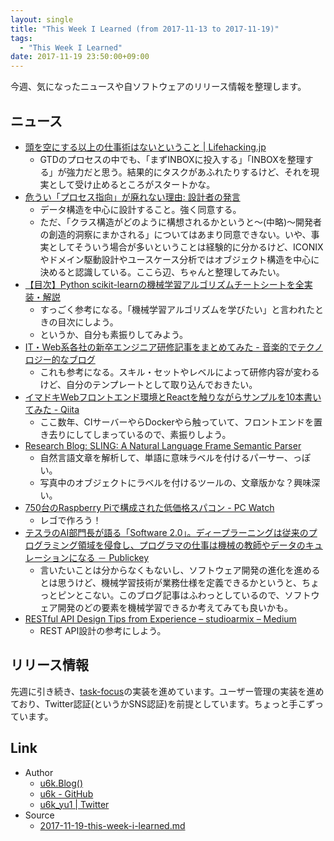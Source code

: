 ```yaml
---
layout: single
title: "This Week I Learned (from 2017-11-13 to 2017-11-19)"
tags:
  - "This Week I Learned"
date: 2017-11-19 23:50:00+09:00
---
```


今週、気になったニュースや自ソフトウェアのリリース情報を整理します。

## ニュース

- [頭を空にする以上の仕事術はないということ \| Lifehacking.jp](http://lifehacking.jp/2017/11/mind-like-water/)
    - GTDのプロセスの中でも、「まずINBOXに投入する」「INBOXを整理する」が強力だと思う。結果的にタスクがあふれたりするけど、それを現実として受け止めるところがスタートかな。
- [危うい「プロセス指向」が廃れない理由: 設計者の発言](http://watanabek.cocolog-nifty.com/blog/2017/11/post-cc6d.html)
    - データ構造を中心に設計すること。強く同意する。
    - ただ、「クラス構造がどのように構想されるかというと～(中略)～開発者の創造的洞察にまかされる」についてはあまり同意できない。いや、事実としてそういう場合が多いということは経験的に分かるけど、ICONIXやドメイン駆動設計やユースケース分析ではオブジェクト構造を中心に決めると認識している。ここら辺、ちゃんと整理してみたい。
- [【目次】Python scikit-learnの機械学習アルゴリズムチートシートを全実装・解説](http://neuro-educator.com/mlcontentstalbe/)
    - すっごく参考になる。「機械学習アルゴリズムを学びたい」と言われたときの目次にしよう。
    - というか、自分も素振りしてみよう。
- [IT・Web系各社の新卒エンジニア研修記事をまとめてみた - 音楽的でテクノロジー的なブログ](http://keeponrockin.hatenablog.com/entry/2017/11/15/204553)
    - これも参考になる。スキル・セットやレベルによって研修内容が変わるけど、自分のテンプレートとして取り込んでおきたい。
- [イマドキWebフロントエンド環境とReactを触りながらサンプルを10本書いてみた - Qiita](https://qiita.com/akimach/items/af3ba7841bcb789b75a5)
    - ここ数年、CIサーバーやらDockerやら触っていて、フロントエンドを置き去りにしてしまっているので、素振りしよう。
- [Research Blog: SLING: A Natural Language Frame Semantic Parser](https://research.googleblog.com/2017/11/sling-natural-language-frame-semantic.html)
    - 自然言語文章を解析して、単語に意味ラベルを付けるパーサー、っぽい。
    - 写真中のオブジェクトにラベルを付けるツールの、文章版かな？興味深い。
- [750台のRaspberry Piで構成された低価格スパコン - PC Watch](https://pc.watch.impress.co.jp/docs/news/1091722.html)
    - レゴで作ろう！
- [テスラのAI部門長が語る「Software 2.0」。ディープラーニングは従来のプログラミング領域を侵食し、プログラマの仕事は機械の教師やデータのキュレーションになる － Publickey](http://www.publickey1.jp/blog/17/ai_software_20.html)
    - 言いたいことは分からなくもないし、ソフトウェア開発の進化を進めるとは思うけど、機械学習技術が業務仕様を定義できるかというと、ちょっとピンとこない。このブログ記事はふわっとしているので、ソフトウェア開発のどの要素を機械学習できるか考えてみても良いかも。
- [RESTful API Design Tips from Experience – studioarmix – Medium](https://medium.com/studioarmix/learn-restful-api-design-ideals-c5ec915a430f)
    - REST API設計の参考にしよう。

## リリース情報

先週に引き続き、[task-focus](https://github.com/u6k/task-focus)の実装を進めています。ユーザー管理の実装を進めており、Twitter認証(というかSNS認証)を前提としています。ちょっと手こずっています。

## Link

- Author
    - [u6k.Blog()](https://blog.u6k.me/)
    - [u6k - GitHub](https://github.com/u6k)
    - [u6k_yu1 \| Twitter](https://twitter.com/u6k_yu1)
- Source
    - [2017-11-19-this-week-i-learned.md](https://github.com/u6k/blog/blob/master/_posts/2017-11-19-this-week-i-learned.md)
